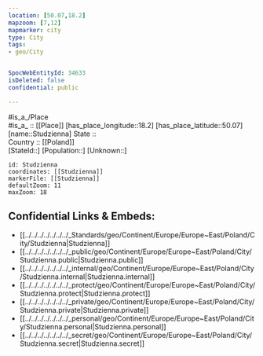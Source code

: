 ```yaml
---
location: [50.07,18.2] 
mapzoom: [7,12] 
mapmarker: city 
type: City
tags:
- geo/City


SpocWebEntityId: 34633
isDeleted: false
confidential: public

---
```

#is_a_/Place  
#is_a_ :: [[Place]] 
[has_place_longitude::18.2] 
[has_place_latitude::50.07] 
[name::Studzienna] 
State ::  
Country :: [[Poland]]  
[StateId::] 
[Population::] 
[Unknown::] 


```leaflet
id: Studzienna
coordinates: [[Studzienna]] 
markerFile: [[Studzienna]] 
defaultZoom: 11 
maxZoom: 18
```


## Confidential Links & Embeds: 
- [[../../../../../../../_Standards/geo/Continent/Europe/Europe~East/Poland/City/Studzienna|Studzienna]] 
- [[../../../../../../../_public/geo/Continent/Europe/Europe~East/Poland/City/Studzienna.public|Studzienna.public]] 
- [[../../../../../../../_internal/geo/Continent/Europe/Europe~East/Poland/City/Studzienna.internal|Studzienna.internal]] 
- [[../../../../../../../_protect/geo/Continent/Europe/Europe~East/Poland/City/Studzienna.protect|Studzienna.protect]] 
- [[../../../../../../../_private/geo/Continent/Europe/Europe~East/Poland/City/Studzienna.private|Studzienna.private]] 
- [[../../../../../../../_personal/geo/Continent/Europe/Europe~East/Poland/City/Studzienna.personal|Studzienna.personal]] 
- [[../../../../../../../_secret/geo/Continent/Europe/Europe~East/Poland/City/Studzienna.secret|Studzienna.secret]] 
